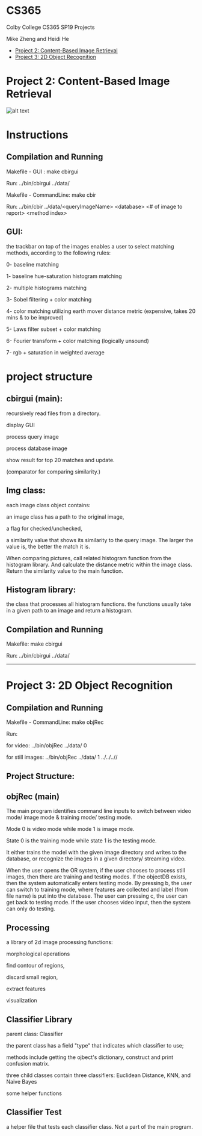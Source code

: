# CS365
Colby College CS365 SP19 Projects

Mike Zheng and Heidi He
- [Project 2: Content-Based Image Retrieval](https://github.com/xzheng902/CS365/blob/master/README.md#-project-2-content-based-image-retrieval-)
- [Project 3: 2D Object Recognition](https://github.com/xzheng902/CS365/blob/master/README.md#-project-3-2d-object-recognition-)

<h1> Project 2: Content-Based Image Retrieval </h1>

![alt text](https://drive.google.com/open?id=1UoSZIOS8dclRrlMZLHat20CPVEUB37R3)

<h1> Instructions </h1>
<h2>Compilation and Running </h2>
Makefile - GUI : make cbirgui

Run: ../bin/cbirgui ../data/<queryImageName> <database>

Makefile - CommandLine: make cbir

Run: ../bin/cbir ../data/&lt;queryImageName&gt; &lt;database&gt; &lt;# of image to report&gt; &lt;method index&gt;

<h2>GUI: </h2>
the trackbar on top of the images enables a user to select matching methods, according to the following rules:

0- baseline matching

1- baseline hue-saturation histogram matching

2- multiple histograms matching

3- Sobel filtering + color matching

4- color matching utilizing earth mover distance metric (expensive, takes 20 mins & to be improved)

5- Laws filter subset + color matching

6- Fourier transform + color matching (logically unsound)

7- rgb + saturation in weighted average

<h1>project structure</h1>
<h2>cbirgui (main):</h2>
recursively read files from a directory.

display GUI

process query image

process database image

show result for top 20 matches and update.

(comparator for comparing similarity.)

<h2>Img class:</h2>
each image class object contains:

an image class has a path to the original image,

a flag for checked/unchecked,

a similarity value that shows its similarity to the query image. The larger the value is, the better the match it is.

When comparing pictures, call related histogram function from the histogram library. And calculate the distance metric within the image class. Return the similarity value to the main function.

<h2>Histogram library:</h2>
the class that processes all histogram functions. the functions usually take in a given path to an image and return a histogram.

<h2>Compilation and Running</h2>
Makefile: make cbirgui

Run: ../bin/cbirgui ../data/<queryImageName> <database>


***
<h1> Project 3: 2D Object Recognition </h1>

<h2>Compilation and Running </h2>
Makefile - CommandLine: make objRec

Run:

 for video: ../bin/objRec ../data/<database> 0

for still images: ../bin/objRec ../data/<database> 1 ../../../<training or testing directory>/

<h2>Project Structure:</h2>
<h2>objRec (main)</h2>
The main program identifies command line inputs to switch between video mode/ image mode & training mode/ testing mode.

Mode 0 is video mode while mode 1 is image mode.

State 0 is the training mode while state 1 is the testing mode.

It either trains the model with the given image directory and writes to the database, or recognize the images in a given directory/ streaming video.

When the user opens the OR system, if the user chooses to process still images, then there are training and testing modes. If the objectDB exists, then the system automatically enters testing mode. By pressing b, the user can switch to training mode, where features are collected and label (from file name) is put into the database. The user can pressing c, the user can get back to testing mode. If the user chooses video input, then the system can only do testing.

<h2>Processing </h2>
a library of 2d image processing functions:

morphological operations

find contour of regions,

discard small region,

extract features

visualization

<h2>Classifier Library </h2>
parent class: Classifier

the parent class has a field "type" that indicates which classifier to use;

methods include getting the ojbect's dictionary,  construct and print confusion matrix.

three child classes contain three classifiers: Euclidean Distance, KNN, and Naive Bayes

some helper functions

<h2>Classifier Test </h2>
a helper file that tests each classifier class. Not a part of the main program.
